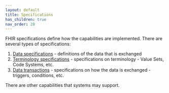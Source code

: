 ```yaml
---
layout: default
title: Specifications
has_children: true
nav_order: 20
---
```


FHIR specifications define how the capabilities are implemented. There are several types of specifications:

1. [Data specifications](data_specifications.html) - definitions of the data that is exchanged
2. [Terminology specifications](terminology.html) - specifications on terminology - Value Sets, Code Systems, etc.
3. [Data transactions](transactions.html) - specifications on how the data is exchanged - triggers, conditions, etc.

There are other capabilities that systems may support.